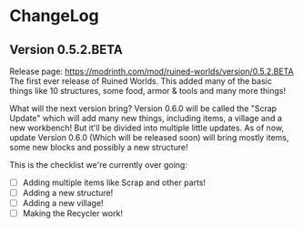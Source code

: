# ChangeLog
## Version 0.5.2.BETA
Release page: https://modrinth.com/mod/ruined-worlds/version/0.5.2.BETA<br/>
The first ever release of Ruined Worlds. This added many of the basic things like 10 structures, some food, armor & tools and many more things!

What will the next version bring? Version 0.6.0 will be called the "Scrap Update" which will add many new things, including items, a village and a new workbench! But it'll be divided into multiple little updates. As of now, update Version 0.6.0 (Which will be released soon) will bring mostly items, some new blocks and possibly a new structure!

This is the checklist we're currently over going:
- [ ] Adding multiple items like Scrap and other parts!
- [ ] Adding a new structure!
- [ ] Adding a new village!
- [ ] Making the Recycler work!

